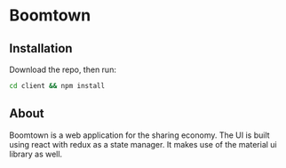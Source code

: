# Boomtown

## Installation

Download the repo, then run:

```bash
cd client && npm install
```

## About

Boomtown is a web application for the sharing economy. The UI is built using react with redux as a state manager. It makes use of the material ui library as well.
